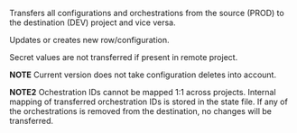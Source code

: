 Transfers all configurations and orchestrations from the source (PROD) to the destination (DEV) project and vice versa.

Updates or creates new row/configuration.

Secret values are not transferred if present in remote project.

**NOTE** Current version does not take configuration deletes into account.

**NOTE2** Ochestration IDs cannot be mapped 1:1 across projects. 
Internal mapping of transferred orchestration IDs is stored in the state file. If any of the orchestrations is removed from the destination, 
no changes will be transferred.